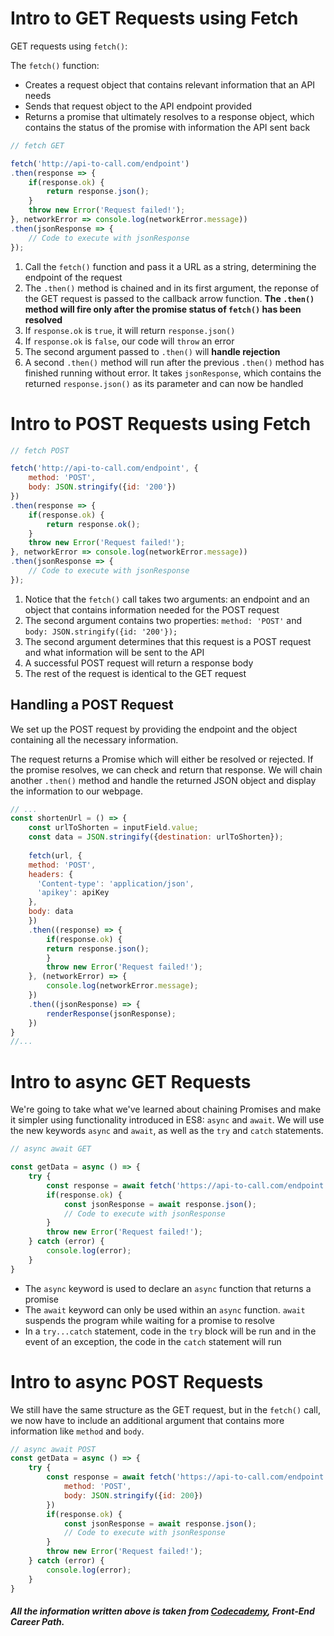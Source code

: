# Intro to GET Requests using Fetch

GET requests using `fetch()`:

The `fetch()` function:
+ Creates a request object that contains relevant information that an API needs
+ Sends that request object to the API endpoint provided
+ Returns a promise that ultimately resolves to a response object, which contains the status of the promise with information the API sent back

```javascript
// fetch GET

fetch('http://api-to-call.com/endpoint')
.then(response => {
    if(response.ok) {
        return response.json();
    }
    throw new Error('Request failed!');
}, networkError => console.log(networkError.message))
.then(jsonResponse => {
    // Code to execute with jsonResponse
});
```

1. Call the `fetch()` function and pass it a URL as a string, determining the endpoint of the request
2. The `.then()` method is chained and in its first argument, the reponse of the GET request is passed to the callback arrow function. **The `.then()` method will fire only after the promise status of `fetch()` has been resolved**
3. If `response.ok` is `true`, it will return `response.json()`
4. If `response.ok` is `false`, our code will `throw` an error
5. The second argument passed to `.then()` will **handle rejection**
6. A second `.then()` method will run after the previous `.then()` method has finished running without error. It takes `jsonResponse`, which contains the returned `response.json()` as its parameter and can now be handled

# Intro to POST Requests using Fetch

```javascript
// fetch POST

fetch('http://api-to-call.com/endpoint', {
    method: 'POST',
    body: JSON.stringify({id: '200'})
})
.then(response => {
    if(response.ok) {
        return response.ok();
    }
    throw new Error('Request failed!');
}, networkError => console.log(networkError.message))
.then(jsonResponse => {
    // Code to execute with jsonResponse
});
```

1. Notice that the `fetch()` call takes two arguments: an endpoint and an object that contains information needed for the POST request
2. The second argument contains two properties: `method: 'POST'` and `body: JSON.stringify({id: '200'});`
3. The second argument determines that this request is a POST request and what information will be sent to the API
4. A successful POST request will return a response body
5. The rest of the request is identical to the GET request

## Handling a POST Request

We set up the POST request by providing the endpoint and the object containing all the necessary information. 

The request returns a Promise which will either be resolved or rejected. If the promise resolves, we can check and return that response. We will chain another `.then()` method and handle the returned JSON object and display the information to our webpage.

```javascript
// ...
const shortenUrl = () => {
    const urlToShorten = inputField.value;
    const data = JSON.stringify({destination: urlToShorten});
    
    fetch(url, {
    method: 'POST',
    headers: {
      'Content-type': 'application/json',
      'apikey': apiKey
    },
    body: data
    })
    .then((response) => {
        if(response.ok) {
        return response.json();
        }
        throw new Error('Request failed!');
    }, (networkError) => {
        console.log(networkError.message);
    })
    .then((jsonResponse) => {
        renderResponse(jsonResponse);
    })
}
//...
```

# Intro to async GET Requests

We're going to take what we've learned about chaining Promises and make it simpler using functionality introduced in ES8: `async` and `await`. We will use the new keywords `async` and `await`, as well as the `try` and `catch` statements.

```javascript
// async await GET

const getData = async () => {
    try {
        const response = await fetch('https://api-to-call.com/endpoint');
        if(response.ok) {
            const jsonResponse = await response.json();
            // Code to execute with jsonResponse
        }
        throw new Error('Request failed!');
    } catch (error) {
        console.log(error);
    }
}
```

+ The `async` keyword is used to declare an `async` function that returns a promise
+ The `await` keyword can only be used within an `async` function. `await` suspends the program while waiting for a promise to resolve
+ In a `try...catch` statement, code in the `try` block will be run and in the event of an exception, the code in the `catch` statement will run

# Intro to async POST Requests

We still have the same structure as the GET request, but in the `fetch()` call, we now have to include an additional argument that contains more information like `method` and `body`.

```javascript
// async await POST
const getData = async () => {
    try {
        const response = await fetch('https://api-to-call.com/endpoint', {
            method: 'POST',
            body: JSON.stringify({id: 200})
        })
        if(response.ok) {
            const jsonResponse = await response.json();
            // Code to execute with jsonResponse
        }
        throw new Error('Request failed!');
    } catch (error) {
        console.log(error);
    }
}
```

##### _All the information written above is taken from [Codecademy](https://www.codecademy.com), **Front-End Career Path**._
